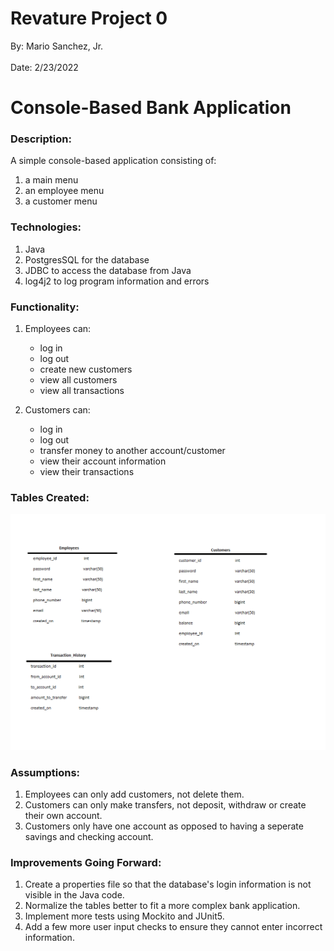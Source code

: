 # Revature Project 0
By: Mario Sanchez, Jr.<br />		
Date: 2/23/2022

# Console-Based Bank Application

### Description:

A simple console-based application consisting of:
1. a main menu
2. an employee menu
3. a customer menu

### Technologies: 

1. Java
2. PostgresSQL for the database
3. JDBC to access the database from Java
4. log4j2 to log program information and errors

### Functionality:

1. Employees can:
	- log in
	- log out
	- create new customers
	- view all customers
	- view all transactions

2. Customers can:
	- log in
	- log out
	- transfer money to another account/customer
	- view their account information
	- view their transactions

### Tables Created:

![Bank DB Tables](bankDBtables.png "Bank Database Tables")

### Assumptions:
1. Employees can only add customers, not delete them.
2. Customers can only make transfers, not deposit, withdraw or create their own account.
3. Customers only have one account as opposed to having a seperate savings and checking account.

### Improvements Going Forward:
1. Create a properties file so that the database's login information is not visible in the Java code.
2. Normalize the tables better to fit a more complex bank application.
3. Implement more tests using Mockito and JUnit5.
4. Add a few more user input checks to ensure they cannot enter incorrect information.



